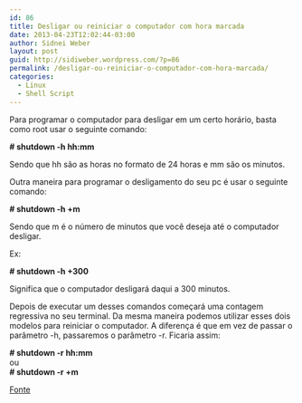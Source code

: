 ```yaml
---
id: 86
title: Desligar ou reiniciar o computador com hora marcada
date: 2013-04-23T12:02:44-03:00
author: Sidnei Weber
layout: post
guid: http://sidiweber.wordpress.com/?p=86
permalink: /desligar-ou-reiniciar-o-computador-com-hora-marcada/
categories:
  - Linux
  - Shell Script
---
```

Para programar o computador para desligar em um certo horário, basta como root usar o seguinte comando:

**\# shutdown -h hh:mm**

Sendo que hh são as horas no formato de 24 horas e mm são os minutos.

Outra maneira para programar o desligamento do seu pc é usar o seguinte comando:

**\# shutdown -h +m**

Sendo que m é o número de minutos que você deseja até o computador desligar.

Ex:

**\# shutdown -h +300**

Significa que o computador desligará daqui a 300 minutos.

Depois de executar um desses comandos começará uma contagem regressiva no seu terminal. Da mesma maneira podemos utilizar esses dois modelos para reiniciar o computador. A diferença é que em vez de passar o parâmetro -h, passaremos o parâmetro -r. Ficaria assim:

**\# shutdown -r hh:mm**  
ou  
**\# shutdown -r +m**

[Fonte](http://www.vivaolinux.com.br/dica/Desligar-ou-reiniciar-o-computador-com-hora-marcada)